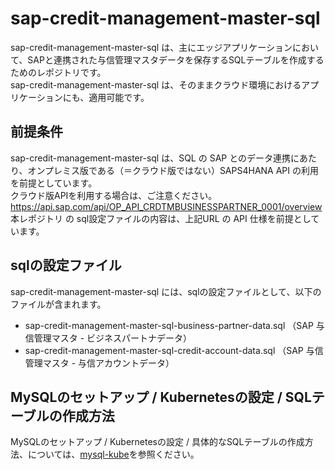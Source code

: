 # sap-credit-management-master-sql 
sap-credit-management-master-sql は、主にエッジアプリケーションにおいて、SAPと連携された与信管理マスタデータを保存するSQLテーブルを作成するためのレポジトリです。  
sap-credit-management-master-sql は、そのままクラウド環境におけるアプリケーションにも、適用可能です。  
 
## 前提条件  
sap-credit-management-master-sql は、SQL の SAP とのデータ連携にあたり、オンプレミス版である（＝クラウド版ではない）SAPS4HANA API の利用を前提としています。  
クラウド版APIを利用する場合は、ご注意ください。  
https://api.sap.com/api/OP_API_CRDTMBUSINESSPARTNER_0001/overview  
本レポジトリ の sql設定ファイルの内容は、上記URL の API 仕様を前提としています。  
 
## sqlの設定ファイル  
sap-credit-management-master-sql には、sqlの設定ファイルとして、以下のファイルが含まれます。 
 
* sap-credit-management-master-sql-business-partner-data.sql （SAP 与信管理マスタ - ビジネスパートナデータ）
* sap-credit-management-master-sql-credit-account-data.sql （SAP 与信管理マスタ - 与信アカウントデータ）
 
## MySQLのセットアップ / Kubernetesの設定 / SQLテーブルの作成方法  
MySQLのセットアップ / Kubernetesの設定 / 具体的なSQLテーブルの作成方法、については、[mysql-kube](https://github.com/latonaio/mysql-kube)を参照ください。  